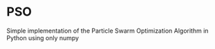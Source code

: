 # PSO
Simple implementation of the Particle Swarm Optimization Algorithm in Python using only numpy
